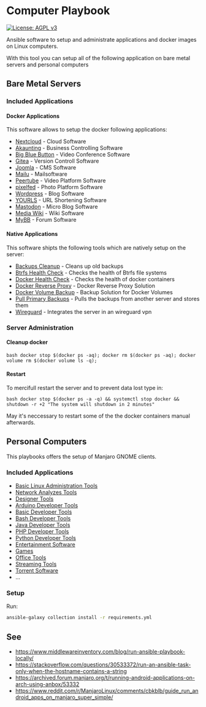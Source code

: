 # Computer Playbook
[![License: AGPL v3](https://img.shields.io/badge/License-AGPL%20v3-blue.svg)](https://www.gnu.org/licenses/agpl-3.0)

Ansible software to setup and administrate applications and docker images on Linux computers. 

With this tool you can setup all of the following application on bare metal servers and personal computers

## Bare Metal Servers

### Included Applications

#### Docker Applications

This software allows to setup the docker following applications:

- [Nextcloud](./roles/server_docker-nextcloud/README.md) - Cloud Software
- [Akaunting](./roles/server_docker-akaunting/README.md) - Business Controlling Software
- [Big Blue Button](./roles/server_docker-bigbluebutton/README.md) - Video Conference Software
- [Gitea](./roles/server_docker-gitea/README.md) - Version Controll Software
- [Joomla](./roles/server_docker-joomla/) - CMS Software
- [Mailu](./roles/server_docker-mailu/README.md) - Mailsoftware 
- [Peertube](./roles/server_docker-peertube/README.md) - Video Platform Software
- [pixelfed](./roles/server_docker-pixelfed/README.md) - Photo Platform Software
- [Wordpress](./roles/server_docker-wordpress/README.md) - Blog Software
- [YOURLS](./roles/server_docker-yourls/README.md) - URL Shortening Software
- [Mastodon](./roles/server_docker-mastodon/README.md) - Micro Blog Software
- [Media Wiki](./roles/server_docker-mediawiki/README.md) - Wiki Software
- [MyBB](./roles/server_docker-mybb/README.md) - Forum Software

#### Native Applications

This software shipts the following tools which are natively setup on the server:
- [Backups Cleanup](./roles/server_native-backups-cleanup/README.md) - Cleans up old backups
- [Btrfs Health Check](./roles/server_native-btrfs-health-check/README.md) - Checks the health of Btrfs file systems
- [Docker Health Check](./roles/server_native-docker-health-check/) - Checks the health of docker containers
- [Docker Reverse Proxy](./roles/server_native-docker-reverse-proxy/README.md) - Docker Reverse Proxy Solution
- [Docker Volume Backup](./roles/server_native-docker-volume-backup/) - Backup Solution for Docker Volumes
- [Pull Primary Backups](./roles/server_native-pull-primary-backups/README.md) - Pulls the backups from another server and stores them
- [Wireguard](./roles/server_native-wireguard/README.md) - Integrates the server in an wireguard vpn

### Server Administration

#### Cleanup docker
``bash
docker stop $(docker ps -aq); docker rm $(docker ps -aq); docker volume rm $(docker volume ls -q);
``

#### Restart

To mercifull restart the server and to prevent data lost type in: 

``bash
docker stop $(docker ps -a -q) && systemctl stop docker && shutdown -r +2 "The system will shutdown in 2 minutes"
``

May it's neccessary to restart some of the the docker containers manual afterwards. 


## Personal Computers

This playbooks offers the setup of Manjaro GNOME clients.

### Included Applications
- [Basic Linux Administration Tools](./roles/pc_collection-administrator-base/)
- [Network Analyzes Tools](./roles/pc_collection-administrator-network-analyze/)
- [Designer Tools](./roles/pc_collection-designer/)
- [Arduino Developer Tools](./roles/pc_collection-developer-arduino/)
- [Basic Developer Tools](./roles/pc_collection-developer-base/)
- [Bash Developer Tools](./roles/pc_collection-developer-bash/)
- [Java Developer Tools](./roles/pc_collection-developer-java/)
- [PHP Developer Tools](./roles/pc_collection-developer-php/)
- [Python Developer Tools](./roles/pc_collection-developer-python/)
- [Entertainment Software](./roles/pc_collection-entertainment/)
- [Games](./roles/pc_collection-games/)
- [Office Tools](./roles/pc_collection-office/)
- [Streaming Tools](./roles/pc_collection-streamer/)
- [Torrent Software](./roles/pc_collection-torrent/)
- ...

### Setup

Run:
```bash
ansible-galaxy collection install -r requirements.yml
```

## See
- https://www.middlewareinventory.com/blog/run-ansible-playbook-locally/
- https://stackoverflow.com/questions/30533372/run-an-ansible-task-only-when-the-hostname-contains-a-string
- https://archived.forum.manjaro.org/t/running-android-applications-on-arch-using-anbox/53332
- https://www.reddit.com/r/ManjaroLinux/comments/cbkblb/guide_run_android_apps_on_manjaro_super_simple/ 
